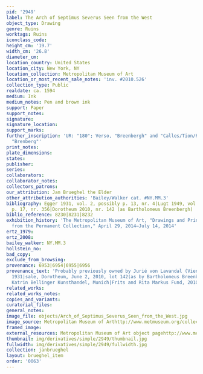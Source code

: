 ```yaml
---
pid: '2949'
label: The Arch of Septimus Severus Seen from the West
object_type: Drawing
genre: Ruins
worktags: Ruins
iconclass_code:
height_cm: '19.7'
width_cm: '26.8'
diameter_cm:
location_country: United States
location_city: New York, NY
location_collection: Metropolitan Museum of Art
location_or_most_recent_sale_notes: 'inv. #2010.526'
collection_type: Public
realdate: ca. 1594
medium: Ink
medium_notes: Pen and brown ink
support: Paper
support_notes:
signature:
signature_location:
support_marks:
further_inscription: 'UR: "180"; Verso, "Breenbergh" and "Calles/Tion/Rosam"; Verso,
  "Brenberg"'
print_notes:
plate_dimensions:
states:
publisher:
series:
collaborators:
collaborator_notes:
collectors_patrons:
our_attribution: Jan Brueghel the Elder
other_attribution_authorities: 'Bailey/Walker cat. #NY.MM.3'
bibliography: Egger 1931, vol. 2, possibly p. 13, nr. 4|Lugt 1949, vol. 1, possibly
  p. 17, nr. 356|Dorotheum 2010, nr. 142 (as Bartholomeus Breenbergh)
biblio_reference: 8230|8231|8232
exhibition_history: 'The Metropolitan Museum of Art, "Drawings and Prints: Selections
  from the Permanent Collection," April 29, 2014–July 14, 2014'
ertz_1979:
ertz_2008:
bailey_walker: NY.MM.3
hollstein_no:
bad_copy:
exclude_from_browsing:
provenance: 6953|6954|6955|6956
provenance_text: 'Probably previously owned by Jurié von Lavandal (Vienna), before
  1931|sale, Dorotheum, June 2, 2010, lot 142(as by Bartholomeus Breenbergh)|Vendor:
  Katrin Bellinger Kunsthandel, Munich|Frits and Rita Markus Fund, 2010'
related_works:
related_works_notes:
copies_and_variants:
curatorial_files:
general_notes:
image_file: objects/Arch_of_Septimus_Severus_Seen_from_the_West.jpg
image_source: Metropolitan Museum of Arthttp://www.metmuseum.org/collection/the-collection-online/search/394484
framed_image:
external_resources: Metropolitan Museum of Art object pagehttp://www.metmuseum.org/collection/the-collection-online/search/394484
thumbnail: img/derivatives/simple/2949/thumbnail.jpg
fullwidth: img/derivatives/simple/2949/fullwidth.jpg
collection: janbrueghel
layout: brueghel_item
order: '0063'
---
```

